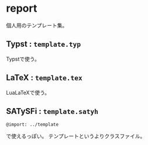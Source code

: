 # report

個人用のテンプレート集。

## Typst : `template.typ`

Typstで使う。

## LaTeX : `template.tex`

LuaLaTeXで使う。

## SATySFi : `template.satyh`

```
@import: ../template
```

で使えるっぽい。
テンプレートというよりクラスファイル。
